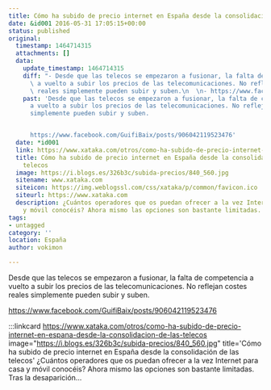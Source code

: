 ```yaml
---
title: Cómo ha subido de precio internet en España desde la consolidación de las telecos
date: &id001 2016-05-31 17:05:15+00:00
status: published
original:
  timestamp: 1464714315
  attachments: []
  data:
    update_timestamp: 1464714315
    diff: "- Desde que las telecos se empezaron a fusionar, la falta de competencia\
      \ a vuelto a subir los precios de las telecomunicaciones. No reflejan costes\
      \ reales simplemente pueden subir y suben.\n  \n- https://www.facebook.com/GuifiBaix/posts/906042119523476"
    past: 'Desde que las telecos se empezaron a fusionar, la falta de competencia
      a vuelto a subir los precios de las telecomunicaciones. No reflejan costes reales
      simplemente pueden subir y suben.


      https://www.facebook.com/GuifiBaix/posts/906042119523476'
  date: *id001
  link: https://www.xataka.com/otros/como-ha-subido-de-precio-internet-en-espana-desde-la-consolidacion-de-las-telecos
  title: Cómo ha subido de precio internet en España desde la consolidación de las
    telecos
  image: https://i.blogs.es/326b3c/subida-precios/840_560.jpg
  sitename: www.xataka.com
  siteicon: https://img.weblogssl.com/css/xataka/p/common/favicon.ico
  siteurl: https://www.xataka.com
  description: ¿Cuántos operadores que os puedan ofrecer a la vez Internet para casa
    y móvil conocéis? Ahora mismo las opciones son bastante limitadas. Tras la desaparición...
tags:
- untagged
category: ''
location: España
author: vokimon

---
```

Desde que las telecos se empezaron a fusionar, la falta de competencia a vuelto a subir los precios de las telecomunicaciones. No reflejan costes reales simplemente pueden subir y suben.

https://www.facebook.com/GuifiBaix/posts/906042119523476

:::linkcard https://www.xataka.com/otros/como-ha-subido-de-precio-internet-en-espana-desde-la-consolidacion-de-las-telecos image="https://i.blogs.es/326b3c/subida-precios/840_560.jpg" title='Cómo ha subido de precio internet en España desde la consolidación de las telecos'
    ¿Cuántos operadores que os puedan ofrecer a la vez Internet para casa y móvil conocéis? Ahora mismo las opciones son bastante limitadas. Tras la desaparición...

